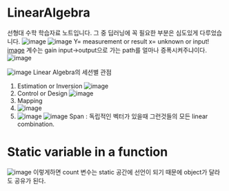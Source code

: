 # LinearAlgebra
선형대 수학 학습자료 노트입니다. 그 중 딥러닝에 꼭 필요한 부분은 심도있게 다루었습니다.
![image](https://user-images.githubusercontent.com/76835313/128296600-00259a23-dc2f-495f-8311-b61d4d9cee2b.png)
![image](https://user-images.githubusercontent.com/76835313/128296617-63514345-bbcd-4f58-9516-6b9e69699666.png)
Y= measurement or result
x= unknown or input!  
[image](https://user-images.githubusercontent.com/76835313/128296691-1dd74551-499b-4784-8b73-c5f4e11b901a.png)
계수는 gain input->output으로 가는 path를 얼마나 증폭시켜주냐이다. ![image](https://user-images.githubusercontent.com/76835313/128296740-7ef11480-069f-41d2-a30d-9bb37e08fd88.png)

![image](https://user-images.githubusercontent.com/76835313/128297273-d321f16d-fb21-430b-8550-99b65723a565.png)
Linear Algebra의 세션별 관점

1. Estimation or Inversion
![image](https://user-images.githubusercontent.com/76835313/128297321-7a5d35b6-408f-4975-a541-9b6d206d6888.png)
2. Control or Design
![image](https://user-images.githubusercontent.com/76835313/128297488-38f58eb4-0433-4c9d-81d0-3c2f92e4538b.png)
3. Mapping
4. ![image](https://user-images.githubusercontent.com/76835313/128297588-3db549e8-e254-442a-b873-239acf0e672a.png)
5. ![image](https://user-images.githubusercontent.com/76835313/128297598-7577ce3d-5569-448d-bfe6-e20c30e73394.png)
![image](https://user-images.githubusercontent.com/76835313/128297857-3d76e079-817d-4336-ab2d-b341ad3ab8ad.png)
Span : 독립적인 벡터가 있을때 그런것들의 모든 linear combination.

# Static variable in a function
![image](https://user-images.githubusercontent.com/76835313/128337579-76d2ce02-e019-467a-8df8-8cfddd3bdf72.png)
이렇게하면 count 변수는 static 공간에 선언이 되기 때문에 object가 달라도 공유가 된다.
